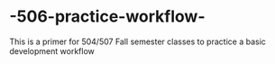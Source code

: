 # -506-practice-workflow-
This is a primer for 504/507 Fall semester classes to practice a basic development workflow
